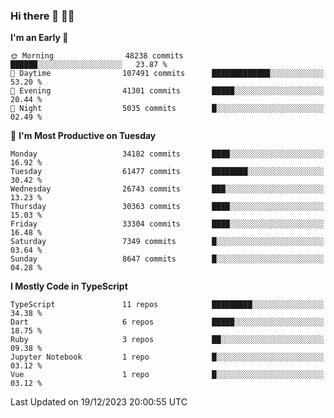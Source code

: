 ### Hi there 👋 🧑‍💻



<!--START_SECTION:waka-->
**I'm an Early 🐤** 

```text
🌞 Morning                48238 commits       ██████░░░░░░░░░░░░░░░░░░░   23.87 % 
🌆 Daytime                107491 commits      █████████████░░░░░░░░░░░░   53.20 % 
🌃 Evening                41301 commits       █████░░░░░░░░░░░░░░░░░░░░   20.44 % 
🌙 Night                  5035 commits        █░░░░░░░░░░░░░░░░░░░░░░░░   02.49 % 
```
📅 **I'm Most Productive on Tuesday** 

```text
Monday                   34182 commits       ████░░░░░░░░░░░░░░░░░░░░░   16.92 % 
Tuesday                  61477 commits       ████████░░░░░░░░░░░░░░░░░   30.42 % 
Wednesday                26743 commits       ███░░░░░░░░░░░░░░░░░░░░░░   13.23 % 
Thursday                 30363 commits       ████░░░░░░░░░░░░░░░░░░░░░   15.03 % 
Friday                   33304 commits       ████░░░░░░░░░░░░░░░░░░░░░   16.48 % 
Saturday                 7349 commits        █░░░░░░░░░░░░░░░░░░░░░░░░   03.64 % 
Sunday                   8647 commits        █░░░░░░░░░░░░░░░░░░░░░░░░   04.28 % 
```


**I Mostly Code in TypeScript** 

```text
TypeScript               11 repos            █████████░░░░░░░░░░░░░░░░   34.38 % 
Dart                     6 repos             █████░░░░░░░░░░░░░░░░░░░░   18.75 % 
Ruby                     3 repos             ██░░░░░░░░░░░░░░░░░░░░░░░   09.38 % 
Jupyter Notebook         1 repo              █░░░░░░░░░░░░░░░░░░░░░░░░   03.12 % 
Vue                      1 repo              █░░░░░░░░░░░░░░░░░░░░░░░░   03.12 % 
```




 Last Updated on 19/12/2023 20:00:55 UTC
<!--END_SECTION:waka-->


